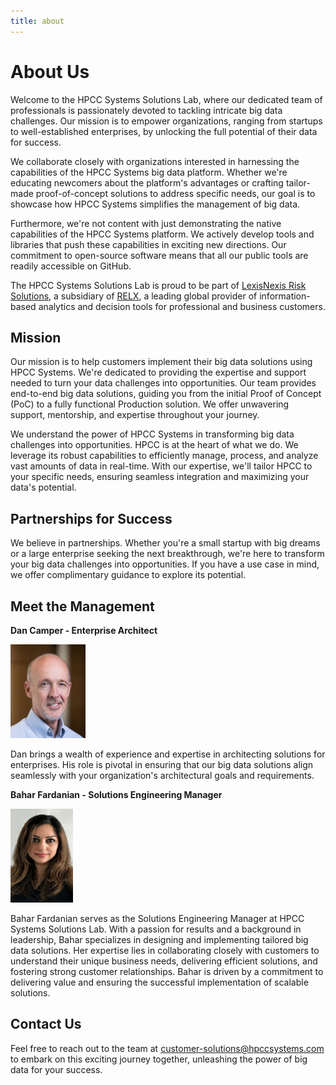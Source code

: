 ```yaml
---
title: about
---
```


# About Us

Welcome to the HPCC Systems Solutions Lab, where our dedicated team of professionals is passionately devoted to tackling intricate big data challenges. Our mission is to empower organizations, ranging from startups to well-established enterprises, by unlocking the full potential of their data for success.

We collaborate closely with organizations interested in harnessing the capabilities of the HPCC Systems big data platform. Whether we're educating newcomers about the platform's advantages or crafting tailor-made proof-of-concept solutions to address specific needs, our goal is to showcase how HPCC Systems simplifies the management of big data.

Furthermore, we're not content with just demonstrating the native capabilities of the HPCC Systems platform. We actively develop tools and libraries that push these capabilities in exciting new directions. Our commitment to open-source software means that all our public tools are readily accessible on GitHub.

The HPCC Systems Solutions Lab is proud to be part of [LexisNexis Risk Solutions](https://risk.lexisnexis.com), a subsidiary of [RELX](https://www.relx.com), a leading global provider of information-based analytics and decision tools for professional and business customers.



## Mission

Our mission is to help customers implement their big data solutions using HPCC Systems. We're dedicated to providing the expertise and support needed to turn your data challenges into opportunities. Our team provides end-to-end big data solutions, guiding you from the initial Proof of Concept (PoC) to a fully functional Production solution. We offer unwavering support, mentorship, and expertise throughout your journey.



We understand the power of HPCC Systems in transforming big data challenges into opportunities. HPCC is at the heart of what we do. We leverage its robust capabilities to efficiently manage, process, and analyze vast amounts of data in real-time. With our expertise, we'll tailor HPCC to your specific needs, ensuring seamless integration and maximizing your data's potential.

## Partnerships for Success

We believe in partnerships. Whether you're a small startup with big dreams or a large enterprise seeking the next breakthrough, we're here to transform your big data challenges into opportunities. If you have a use case in mind, we offer complimentary guidance to explore its potential.



## Meet the Management

**Dan Camper - Enterprise Architect**

<img src="../images/project-images/DanCamp.jpg" alt="Dan Camper" title="Dan" width="120" height="150"/>

  Dan brings a wealth of experience and expertise in architecting solutions for enterprises. His role is pivotal in ensuring that our big data solutions align seamlessly with your organization's architectural goals and requirements.

**Bahar Fardanian - Solutions Engineering Manager**

<img src="../images/project-images/Bahar.png" alt="Bahar Fardanian" title="Bahar" width="100" height="150"/>

  Bahar Fardanian serves as the Solutions Engineering Manager at HPCC Systems Solutions Lab. With a passion for results and a background in leadership, Bahar specializes in designing and implementing tailored big data solutions. Her expertise lies in collaborating closely with customers to understand their unique business needs, delivering efficient solutions, and fostering strong customer relationships. Bahar is driven by a commitment to delivering value and ensuring the successful implementation of scalable solutions.


## Contact Us

Feel free to reach out to the team at customer-solutions@hpccsystems.com to embark on this exciting journey together, unleashing the power of big data for your success.